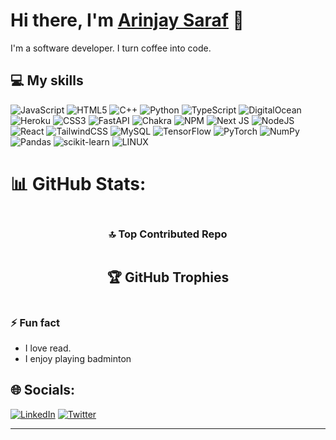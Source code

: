 <h1 id="hi-there-i-m-arinjay-saraf-https-arinjaysaraf-github-io-">Hi there, I&#39;m <a href="https://arinjaysaraf.github.io/">Arinjay Saraf</a> 👋</h1>
<p>I&#39;m a software developer.
I turn coffee into code.</p>
<h2 id="-my-skills">💻 My skills</h2>
<p><img src="https://img.shields.io/badge/javascript-%23323330.svg?style=for-the-badge&amp;logo=javascript&amp;logoColor=%23F7DF1E" alt="JavaScript"> <img src="https://img.shields.io/badge/html5-%23E34F26.svg?style=for-the-badge&amp;logo=html5&amp;logoColor=white" alt="HTML5"> <img src="https://img.shields.io/badge/c++-%2300599C.svg?style=for-the-badge&amp;logo=c%2B%2B&amp;logoColor=white" alt="C++"> <img src="https://img.shields.io/badge/python-3670A0?style=for-the-badge&amp;logo=python&amp;logoColor=ffdd54" alt="Python"> <img src="https://img.shields.io/badge/typescript-%23007ACC.svg?style=for-the-badge&amp;logo=typescript&amp;logoColor=white" alt="TypeScript"> <img src="https://img.shields.io/badge/DigitalOcean-%230167ff.svg?style=for-the-badge&amp;logo=digitalOcean&amp;logoColor=white" alt="DigitalOcean"> <img src="https://img.shields.io/badge/heroku-%23430098.svg?style=for-the-badge&amp;logo=heroku&amp;logoColor=white" alt="Heroku"> <img src="https://img.shields.io/badge/css3-%231572B6.svg?style=for-the-badge&amp;logo=css3&amp;logoColor=white" alt="CSS3"> <img src="https://img.shields.io/badge/FastAPI-005571?style=for-the-badge&amp;logo=fastapi" alt="FastAPI"> <img src="https://img.shields.io/badge/chakra-%234ED1C5.svg?style=for-the-badge&amp;logo=chakraui&amp;logoColor=white" alt="Chakra"> <img src="https://img.shields.io/badge/NPM-%23000000.svg?style=for-the-badge&amp;logo=npm&amp;logoColor=white" alt="NPM"> <img src="https://img.shields.io/badge/Next-black?style=for-the-badge&amp;logo=next.js&amp;logoColor=white" alt="Next JS"> <img src="https://img.shields.io/badge/node.js-6DA55F?style=for-the-badge&amp;logo=node.js&amp;logoColor=white" alt="NodeJS"> <img src="https://img.shields.io/badge/react-%2320232a.svg?style=for-the-badge&amp;logo=react&amp;logoColor=%2361DAFB" alt="React"> <img src="https://img.shields.io/badge/tailwindcss-%2338B2AC.svg?style=for-the-badge&amp;logo=tailwind-css&amp;logoColor=white" alt="TailwindCSS"> <img src="https://img.shields.io/badge/mysql-%2300f.svg?style=for-the-badge&amp;logo=mysql&amp;logoColor=white" alt="MySQL"> <img src="https://img.shields.io/badge/TensorFlow-%23FF6F00.svg?style=for-the-badge&amp;logo=TensorFlow&amp;logoColor=white" alt="TensorFlow"> <img src="https://img.shields.io/badge/PyTorch-%23EE4C2C.svg?style=for-the-badge&amp;logo=PyTorch&amp;logoColor=white" alt="PyTorch"> <img src="https://img.shields.io/badge/numpy-%23013243.svg?style=for-the-badge&amp;logo=numpy&amp;logoColor=white" alt="NumPy"> <img src="https://img.shields.io/badge/pandas-%23150458.svg?style=for-the-badge&amp;logo=pandas&amp;logoColor=white" alt="Pandas"> <img src="https://img.shields.io/badge/scikit--learn-%23F7931E.svg?style=for-the-badge&amp;logo=scikit-learn&amp;logoColor=white" alt="scikit-learn"> <img src="https://img.shields.io/badge/Linux-FCC624?style=for-the-badge&amp;logo=linux&amp;logoColor=black" alt="LINUX"></p>

<h1 id="-github-stats-">📊 GitHub Stats:</h1>
<div align="center">
<p><img src="https://github-readme-stats.vercel.app/api?username=arinjaysaraf&amp;theme=radical&amp;hide_border=false&amp;include_all_commits=true&amp;count_private=false" alt=""><br/>
<img src="https://github-readme-streak-stats.herokuapp.com/?user=arinjaysaraf&amp;theme=radical&amp;hide_border=false" alt=""><br/>
<!-- <img src="https://github-readme-stats.vercel.app/api/top-langs/?username=arinjaysaraf&amp;theme=radical&amp;hide_border=false&amp;include_all_commits=true&amp;count_private=false&amp;layout=compact" alt=""> -->
</p>
<h3 id="-top-contributed-repo">🔝 Top Contributed Repo</h3>
<p><img src="https://github-contributor-stats.vercel.app/api?username=arinjaysaraf&amp;limit=5&amp;theme=radical&amp;combine_all_yearly_contributions=true" alt=""></p>
<h2 id="-github-trophies">🏆 GitHub Trophies</h2>
<p><img src="https://github-profile-trophy.vercel.app/?username=arinjaysaraf&amp;theme=radical&amp;no-frame=false&amp;no-bg=true&amp;margin-w=4" alt=""></p>
</div>
<h3 id="-fun-fact">⚡ Fun fact</h3>
<ul>
<li>I love read.</li>
<li>I enjoy playing badminton</li>
</ul>
<h2 id="-socials-">🌐 Socials:</h2>
<p><a href="https://linkedin.com/in/arinjay-saraf/"><img src="https://img.shields.io/badge/LinkedIn-%230077B5.svg?logo=linkedin&amp;logoColor=white" alt="LinkedIn"></a> <a href="https://twitter.com/arinjaysaraf"><img src="https://img.shields.io/badge/Twitter-%231DA1F2.svg?logo=Twitter&amp;logoColor=white" alt="Twitter"></a> </p>
<hr>
<p><a href="https://visitcount.itsvg.in"><img src="https://visitcount.itsvg.in/api?id=arinjaysaraf&amp;icon=0&amp;color=0" alt=""></a></p>
